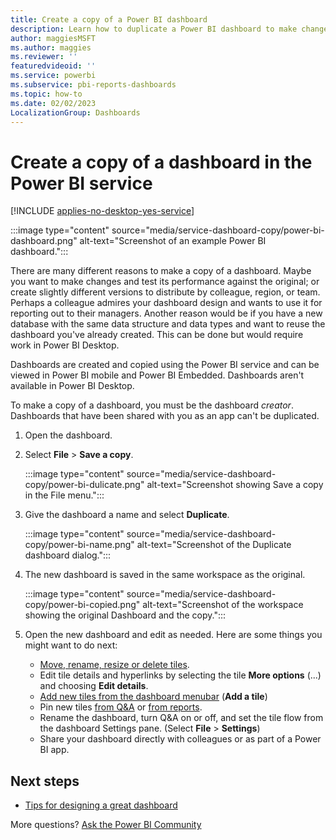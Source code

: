 ```yaml
---
title: Create a copy of a Power BI dashboard
description: Learn how to duplicate a Power BI dashboard to make changes and test its performance against the original.
author: maggiesMSFT
ms.author: maggies
ms.reviewer: ''
featuredvideoid: ''
ms.service: powerbi
ms.subservice: pbi-reports-dashboards
ms.topic: how-to
ms.date: 02/02/2023
LocalizationGroup: Dashboards
---
```

# Create a copy of a dashboard in the Power BI service

[!INCLUDE [applies-no-desktop-yes-service](../includes/applies-no-desktop-yes-service.md)]

:::image type="content" source="media/service-dashboard-copy/power-bi-dashboard.png" alt-text="Screenshot of an example Power BI dashboard.":::

 There are many different reasons to make a copy of a dashboard. Maybe you want to make changes and test its performance against the original; or create slightly different versions to distribute by colleague, region, or team. Perhaps a colleague admires your dashboard design and wants to use it for reporting out to their managers. Another reason would be if you have a new database with the same data structure and data types and want to reuse the dashboard you've already created. This can be done but would require work in Power BI Desktop.

Dashboards are created and copied using the Power BI service and can be viewed in Power BI mobile and Power BI Embedded. Dashboards aren't available in Power BI Desktop.

To make a copy of a dashboard, you must be the dashboard *creator*. Dashboards that have been shared with you as an app can't be duplicated.

1. Open the dashboard.
2. Select **File** > **Save a copy**.

   :::image type="content" source="media/service-dashboard-copy/power-bi-dulicate.png" alt-text="Screenshot showing Save a copy in the File menu.":::
3. Give the dashboard a name and select **Duplicate**.

   :::image type="content" source="media/service-dashboard-copy/power-bi-name.png" alt-text="Screenshot of the Duplicate dashboard dialog.":::
4. The new dashboard is saved in the same workspace as the original.

   :::image type="content" source="media/service-dashboard-copy/power-bi-copied.png" alt-text="Screenshot of the workspace showing the original Dashboard and the copy.":::

5. Open the new dashboard and edit as needed. Here are some things you might want to do next:

    - [Move, rename, resize or delete tiles](service-dashboard-edit-tile.md).
    - Edit tile details and hyperlinks by selecting the tile **More options** (...) and choosing **Edit details**.
    - [Add new tiles from the dashboard menubar](service-dashboard-add-widget.md) (**Add a tile**)
    - Pin new tiles [from Q&A](service-dashboard-pin-tile-from-q-and-a.md) or [from reports](service-dashboard-create.md).
    - Rename the dashboard, turn Q&A on or off, and set the tile flow from the dashboard Settings pane. (Select **File** > **Settings**)
    - Share your dashboard directly with colleagues or as part of a Power BI app.

## Next steps

* [Tips for designing a great dashboard](service-dashboards-design-tips.md)

More questions? [Ask the Power BI Community](https://community.powerbi.com/)
